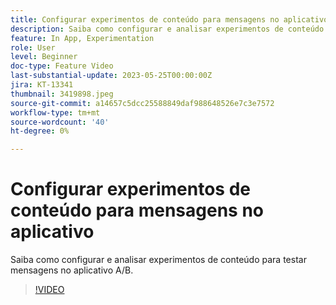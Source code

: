```yaml
---
title: Configurar experimentos de conteúdo para mensagens no aplicativo
description: Saiba como configurar e analisar experimentos de conteúdo para testar mensagens no aplicativo A/B.
feature: In App, Experimentation
role: User
level: Beginner
doc-type: Feature Video
last-substantial-update: 2023-05-25T00:00:00Z
jira: KT-13341
thumbnail: 3419898.jpeg
source-git-commit: a14657c5dcc25588849daf988648526e7c3e7572
workflow-type: tm+mt
source-wordcount: '40'
ht-degree: 0%

---
```



# Configurar experimentos de conteúdo para mensagens no aplicativo

Saiba como configurar e analisar experimentos de conteúdo para testar mensagens no aplicativo A/B.

>[!VIDEO](https://video.tv.adobe.com/v/3419898/?learn=on)

